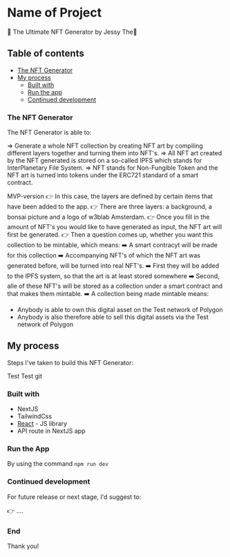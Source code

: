 # Name of Project

💠 The Ultimate NFT Generator by Jessy The💠

## Table of contents

- [The NFT Generator](#the-nft-generator)
- [My process](#my-process)
  - [Built with](#built-with)
  - [Run the app](#run-the-app)
  - [Continued development](#continued-development)

### The NFT Generator

The NFT Generator is able to:

=> Generate a whole NFT collection by creating NFT art by compiling different layers together and turning them into NFT's.
=> All NFT art created by the NFT generated is stored on a so-called IPFS which stands for InterPlanetary File System.
=> NFT stands for Non-Fungible Token and the NFT art is turned into tokens under the ERC721 standard of a smart contract.

MVP-version
👉 In this case, the layers are defined by certain items that have been added to the app.
👉 There are three layers: a background, a bonsai picture and a logo of w3blab Amsterdam.
👉 Once you fill in the amount of NFT's you would like to have generated as input, the NFT art will first be generated.
👉 Then a question comes up, whether you want this collection to be mintable, which means:
➡️ A smart contracyt will be made for this collection
➡️ Accompanying NFT's of which the NFT art was generated before, will be turned into real NFT's.
➡️ First they will be added to the IPFS system, so that the art is at least stored somewhere
➡️ Second, alle of these NFT's will be stored as a collection under a smart contract and that makes them mintable.
➡️ A collection being made mintable means:

- Anybody is able to own this digital asset on the Test network of Polygon
- Anybody is also therefore able to sell this digital assets via the Test network of Polygon

## My process

Steps I've taken to build this NFT Generator:

Test Test git

### Built with

- NextJS
- TailwindCss
- [React](https://reactjs.org/) - JS library
- API route in NextJS app

### Run the App

By using the command `npm run dev`

### Continued development

For future release or next stage, I'd suggest to:

👉 ....

### End

Thank you!
